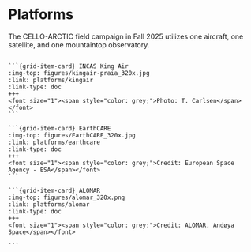 # Platforms 

The CELLO-ARCTIC field campaign in Fall 2025 utilizes one aircraft, one satellite, and one mountaintop observatory.

````{grid} 3

```{grid-item-card} INCAS King Air
:img-top: figures/kingair-praia_320x.jpg
:link: platforms/kingair
:link-type: doc
+++
<font size="1"><span style="color: grey;">Photo: T. Carlsen</span></font>
```

```{grid-item-card} EarthCARE
:img-top: figures/EarthCARE_320x.jpg
:link: platforms/earthcare 
:link-type: doc
+++
<font size="1"><span style="color: grey;">Credit: European Space Agency - ESA</span></font>
```

```{grid-item-card} ALOMAR
:img-top: figures/alomar_320x.png
:link: platforms/alomar
:link-type: doc
+++
<font size="1"><span style="color: grey;">Credit: ALOMAR, Andøya Space</span></font>

```

```` 


